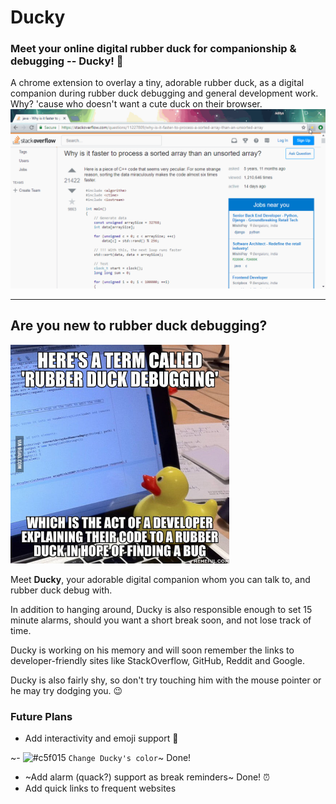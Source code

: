 # Ducky

### Meet your online digital rubber duck for companionship & debugging -- Ducky! :baby_chick:

A chrome extension to overlay a tiny, adorable rubber duck, as a digital companion during rubber duck debugging and general development work. Why? 'cause who doesn't want a cute duck on their browser.
![](demo.gif)

-----------------------
## Are you new to rubber duck debugging?
<img src='duckmeme.jpg' width="350px"/>

Meet **Ducky**, your adorable digital companion whom you can talk to, and rubber duck debug with. 

In addition to hanging around, Ducky is also responsible enough to set 15 minute alarms, should you want a short break soon, and not lose track of time.

Ducky is working on his memory and will soon remember the links to developer-friendly sites like StackOverflow, GitHub, Reddit and Google.

Ducky is also fairly shy, so don't try touching him with the mouse pointer or he may try dodging you. :wink:


### Future Plans
* Add interactivity and emoji support :slightly_smiling_face:

~- ![#c5f015](https://placehold.it/15/c5f015/000000?text=+) `Change Ducky's color`~ Done!
* ~Add alarm (quack?) support as break reminders~ Done! :alarm_clock:
* Add quick links to frequent websites
